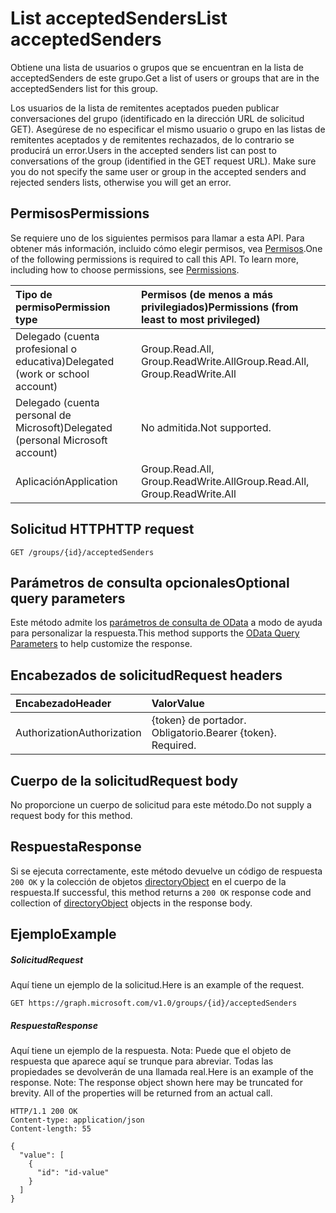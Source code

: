 # <a name="list-acceptedsenders"></a><span data-ttu-id="d5698-101">List acceptedSenders</span><span class="sxs-lookup"><span data-stu-id="d5698-101">List acceptedSenders</span></span>

<span data-ttu-id="d5698-102">Obtiene una lista de usuarios o grupos que se encuentran en la lista de acceptedSenders de este grupo.</span><span class="sxs-lookup"><span data-stu-id="d5698-102">Get a list of users or groups that are in the acceptedSenders list for this group.</span></span>

<span data-ttu-id="d5698-p101">Los usuarios de la lista de remitentes aceptados pueden publicar conversaciones del grupo (identificado en la dirección URL de solicitud GET). Asegúrese de no especificar el mismo usuario o grupo en las listas de remitentes aceptados y de remitentes rechazados, de lo contrario se producirá un error.</span><span class="sxs-lookup"><span data-stu-id="d5698-p101">Users in the accepted senders list can post to conversations of the group (identified in the GET request URL). Make sure you do not specify the same user or group in the accepted senders and rejected senders lists, otherwise you will get an error.</span></span>
## <a name="permissions"></a><span data-ttu-id="d5698-105">Permisos</span><span class="sxs-lookup"><span data-stu-id="d5698-105">Permissions</span></span>
<span data-ttu-id="d5698-p102">Se requiere uno de los siguientes permisos para llamar a esta API. Para obtener más información, incluido cómo elegir permisos, vea [Permisos](../../../concepts/permissions_reference.md).</span><span class="sxs-lookup"><span data-stu-id="d5698-p102">One of the following permissions is required to call this API. To learn more, including how to choose permissions, see [Permissions](../../../concepts/permissions_reference.md).</span></span>

|<span data-ttu-id="d5698-108">Tipo de permiso</span><span class="sxs-lookup"><span data-stu-id="d5698-108">Permission type</span></span>      | <span data-ttu-id="d5698-109">Permisos (de menos a más privilegiados)</span><span class="sxs-lookup"><span data-stu-id="d5698-109">Permissions (from least to most privileged)</span></span>              |
|:--------------------|:---------------------------------------------------------|
|<span data-ttu-id="d5698-110">Delegado (cuenta profesional o educativa)</span><span class="sxs-lookup"><span data-stu-id="d5698-110">Delegated (work or school account)</span></span> | <span data-ttu-id="d5698-111">Group.Read.All, Group.ReadWrite.All</span><span class="sxs-lookup"><span data-stu-id="d5698-111">Group.Read.All, Group.ReadWrite.All</span></span>    |
|<span data-ttu-id="d5698-112">Delegado (cuenta personal de Microsoft)</span><span class="sxs-lookup"><span data-stu-id="d5698-112">Delegated (personal Microsoft account)</span></span> | <span data-ttu-id="d5698-113">No admitida.</span><span class="sxs-lookup"><span data-stu-id="d5698-113">Not supported.</span></span>    |
|<span data-ttu-id="d5698-114">Aplicación</span><span class="sxs-lookup"><span data-stu-id="d5698-114">Application</span></span> | <span data-ttu-id="d5698-115">Group.Read.All, Group.ReadWrite.All</span><span class="sxs-lookup"><span data-stu-id="d5698-115">Group.Read.All, Group.ReadWrite.All</span></span> |

## <a name="http-request"></a><span data-ttu-id="d5698-116">Solicitud HTTP</span><span class="sxs-lookup"><span data-stu-id="d5698-116">HTTP request</span></span>
<!-- { "blockType": "ignored" } -->
```http
GET /groups/{id}/acceptedSenders
```
## <a name="optional-query-parameters"></a><span data-ttu-id="d5698-117">Parámetros de consulta opcionales</span><span class="sxs-lookup"><span data-stu-id="d5698-117">Optional query parameters</span></span>
<span data-ttu-id="d5698-118">Este método admite los [parámetros de consulta de OData](http://developer.microsoft.com/en-us/graph/docs/overview/query_parameters) a modo de ayuda para personalizar la respuesta.</span><span class="sxs-lookup"><span data-stu-id="d5698-118">This method supports the [OData Query Parameters](http://developer.microsoft.com/en-us/graph/docs/overview/query_parameters) to help customize the response.</span></span>
## <a name="request-headers"></a><span data-ttu-id="d5698-119">Encabezados de solicitud</span><span class="sxs-lookup"><span data-stu-id="d5698-119">Request headers</span></span>
| <span data-ttu-id="d5698-120">Encabezado</span><span class="sxs-lookup"><span data-stu-id="d5698-120">Header</span></span>       | <span data-ttu-id="d5698-121">Valor</span><span class="sxs-lookup"><span data-stu-id="d5698-121">Value</span></span> |
|:---------------|:--------|
| <span data-ttu-id="d5698-122">Authorization</span><span class="sxs-lookup"><span data-stu-id="d5698-122">Authorization</span></span>  | <span data-ttu-id="d5698-p103">{token} de portador. Obligatorio.</span><span class="sxs-lookup"><span data-stu-id="d5698-p103">Bearer {token}. Required.</span></span>  |

## <a name="request-body"></a><span data-ttu-id="d5698-125">Cuerpo de la solicitud</span><span class="sxs-lookup"><span data-stu-id="d5698-125">Request body</span></span>
<span data-ttu-id="d5698-126">No proporcione un cuerpo de solicitud para este método.</span><span class="sxs-lookup"><span data-stu-id="d5698-126">Do not supply a request body for this method.</span></span>

## <a name="response"></a><span data-ttu-id="d5698-127">Respuesta</span><span class="sxs-lookup"><span data-stu-id="d5698-127">Response</span></span>

<span data-ttu-id="d5698-128">Si se ejecuta correctamente, este método devuelve un código de respuesta `200 OK` y la colección de objetos [directoryObject](../resources/directoryobject.md) en el cuerpo de la respuesta.</span><span class="sxs-lookup"><span data-stu-id="d5698-128">If successful, this method returns a `200 OK` response code and collection of [directoryObject](../resources/directoryobject.md) objects in the response body.</span></span>
## <a name="example"></a><span data-ttu-id="d5698-129">Ejemplo</span><span class="sxs-lookup"><span data-stu-id="d5698-129">Example</span></span>
##### <a name="request"></a><span data-ttu-id="d5698-130">Solicitud</span><span class="sxs-lookup"><span data-stu-id="d5698-130">Request</span></span>
<span data-ttu-id="d5698-131">Aquí tiene un ejemplo de la solicitud.</span><span class="sxs-lookup"><span data-stu-id="d5698-131">Here is an example of the request.</span></span>
<!-- {
  "blockType": "request",
  "name": "get_acceptedsenders"
}-->
```http
GET https://graph.microsoft.com/v1.0/groups/{id}/acceptedSenders
```
##### <a name="response"></a><span data-ttu-id="d5698-132">Respuesta</span><span class="sxs-lookup"><span data-stu-id="d5698-132">Response</span></span>
<span data-ttu-id="d5698-p104">Aquí tiene un ejemplo de la respuesta. Nota: Puede que el objeto de respuesta que aparece aquí se trunque para abreviar. Todas las propiedades se devolverán de una llamada real.</span><span class="sxs-lookup"><span data-stu-id="d5698-p104">Here is an example of the response. Note: The response object shown here may be truncated for brevity. All of the properties will be returned from an actual call.</span></span>
<!-- {
  "blockType": "response",
  "truncated": true,
  "@odata.type": "microsoft.graph.directoryObject",
  "isCollection": true
} -->
```http
HTTP/1.1 200 OK
Content-type: application/json
Content-length: 55

{
  "value": [
    {
      "id": "id-value"
    }
  ]
}
```

<!-- uuid: 8fcb5dbc-d5aa-4681-8e31-b001d5168d79
2015-10-25 14:57:30 UTC -->
<!-- {
  "type": "#page.annotation",
  "description": "List acceptedSenders",
  "keywords": "",
  "section": "documentation",
  "tocPath": ""
}-->